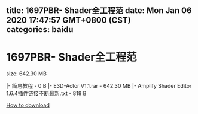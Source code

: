 
title: 1697PBR- Shader全工程范
date: Mon Jan 06 2020 17:47:57 GMT+0800 (CST)    
categories: baidu
---

# 1697PBR- Shader全工程范
size: 642.30 MB
 
 
|- 简易教程 - 0 B
|- E3D-Actor V1.1.rar - 642.30 MB
|- Amplify Shader Editor 1.6.4插件链接不断最新.txt - 818 B

[How to download](https://bpcam.bemobtrk.com/go/2ceec3aa-1ca2-46d6-b9ff-aaa5c184517c?jno=4656)